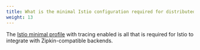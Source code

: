 ```yaml
---
title: What is the minimal Istio configuration required for distributed tracing?
weight: 13
---
```


The [Istio minimal profile](/docs/setup/kubernetes/minimal-install/) with tracing enabled is all that is required for Istio to integrate with Zipkin-compatible backends.